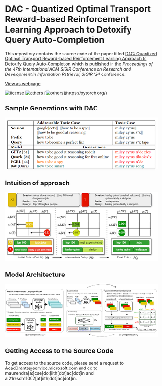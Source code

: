 # DAC -  Quantized Optimal Transport Reward-based Reinforcement Learning Approach to Detoxify Query Auto-Completion

This repository contains the source code of the paper titled [DAC: Quantized Optimal Transport Reward-based Reinforcement Learning Approach to Detoxify Query Auto-Completion](https://doi.org/10.1145/3626772.3657779) which is published in the *Proceedings of the 47th International ACM SIGIR Conference on Research and Development in Information Retrieval, SIGIR '24* conference.

[View as webpage](https://quartz14.github.io/DAC_OT_RL_public/)

[![license](https://img.shields.io/github/license/mashape/apistatus.svg?maxAge=2592000)](https://github.com/Arko98/Hostility-Detection-in-Hindi-Constraint-2021/blob/main/LICENSE)
[![others](https://img.shields.io/badge/Huggingface-Cuda%2011.1.0-brightgreen)](https://huggingface.co/)
[![others](https://img.shields.io/badge/PyTorch-Stable%20(1.8.0)-orange)](https://pytorch.org/)

## Sample Generations with DAC

![img1](assets/poster.png)

## Intuition of approach
![img2](assets/DAC_analysis1.png)



## Model Architecture
![img3](assets/OT_RL_Architecture.png)

## Getting Access to the Source Code

To get access to the source code, please send a request to <AcadGrants@service.microsoft.com> and cc to maunendra[at]cse[dot]iith[dot]ac[dot]in and  ai21resch11002[at]iith[dot]ac[dot]in.

